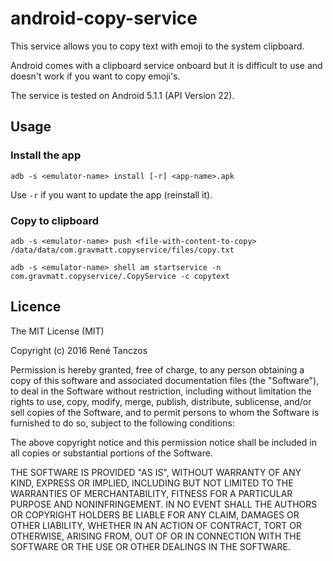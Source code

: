 # android-copy-service

This service allows you to copy text with emoji to the system clipboard.

Android comes with a clipboard service onboard but it is difficult to use and doesn't work if you want to copy emoji's.

The service is tested on Android 5.1.1 (API Version 22).

## Usage

### Install the app

```
adb -s <emulator-name> install [-r] <app-name>.apk
```

Use `-r` if you want to update the app (reinstall it).

### Copy to clipboard

```
adb -s <emulator-name> push <file-with-content-to-copy> /data/data/com.gravmatt.copyservice/files/copy.txt

adb -s <emulator-name> shell am startservice -n com.gravmatt.copyservice/.CopyService -c copytext
```

## Licence

The MIT License (MIT)

Copyright (c) 2016 René Tanczos

Permission is hereby granted, free of charge, to any person obtaining a copy
of this software and associated documentation files (the "Software"), to deal
in the Software without restriction, including without limitation the rights
to use, copy, modify, merge, publish, distribute, sublicense, and/or sell
copies of the Software, and to permit persons to whom the Software is
furnished to do so, subject to the following conditions:

The above copyright notice and this permission notice shall be included in all
copies or substantial portions of the Software.

THE SOFTWARE IS PROVIDED "AS IS", WITHOUT WARRANTY OF ANY KIND, EXPRESS OR
IMPLIED, INCLUDING BUT NOT LIMITED TO THE WARRANTIES OF MERCHANTABILITY,
FITNESS FOR A PARTICULAR PURPOSE AND NONINFRINGEMENT. IN NO EVENT SHALL THE
AUTHORS OR COPYRIGHT HOLDERS BE LIABLE FOR ANY CLAIM, DAMAGES OR OTHER
LIABILITY, WHETHER IN AN ACTION OF CONTRACT, TORT OR OTHERWISE, ARISING FROM,
OUT OF OR IN CONNECTION WITH THE SOFTWARE OR THE USE OR OTHER DEALINGS IN THE
SOFTWARE.
